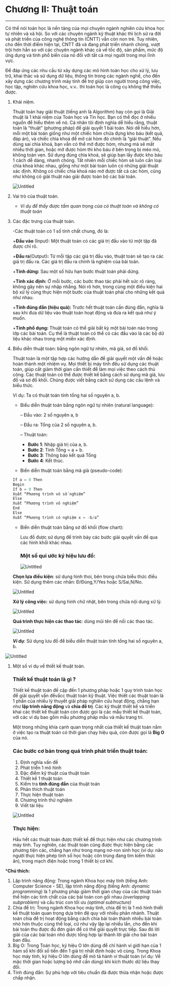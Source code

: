 # Chương II: Thuật toán

---

Có thể nói toán học là nền tảng của mọi chuyên ngành nghiên cứu khoa học tự nhiên và xã hội. So với các chuyên ngành kỹ thuật khác thì lịch sử ra đời và phát triển của công nghệ thông tin (CNTT) vẫn còn non trẻ. Tuy nhiên, cho đến thời điểm hiện tại, CNTT đã và đang phát triển nhanh chóng, vượt trội hơn hẳn so với các chuyên ngành khác cả về tốc độ, sản phẩm, mức độ ứng dụng và tính phổ biến của nó đối với tất cả mọi người trong mọi lĩnh vực.

Để đáp ứng các nhu cầu từ xây dựng các mô hình toán học cho xử lý, lưu trữ, khai thác và sử dụng dữ liệu, thông tin trong các ngành nghề, cho đến xây dựng các chương trình mày tính để trợ giúp con người trong công việc, học tập, nghiên cứu khoa học, v.v.. thì toán học là công cụ không thể thiếu được.

1. Khái niệm.
    
    Thuật toán hay giải thuật (tiếng anh là Algorithm) hay còn gọi là Giải thuật là 1 khái niệm của Toán học và Tin học. Bạn có thể đọc ở nhiều nguồn để hiểu thêm về nó. Cá nhân tôi định nghĩa dễ hiểu rằng, thuật toán là “thuật” (phương pháp) để giải quyết 1 bài toán. Nói dễ hiểu hơn, mỗi một bài toán giống như một chiếc hòm chứa đựng kho báu (kết quả, đáp án), và chiếc chìa khoá để mở cái hòm đó chính là “giải thuật”. Nếu dùng sai chìa khoá, bạn vẫn có thể mở được hòm, nhưng mà sẽ mất nhiều thời gian, hoặc mở được hòm thì kho báu ở bên trong bị méo mó, không toàn vẹn. Sử dụng đúng chìa khoá, sẽ giúp bạn lấy được kho báu 1 cách dễ dàng, nhanh chóng. Tất nhiên mỗi chiếc hòm sẽ luôn cần loại chìa khoá khác nhau, giống như một bài toán luôn có những giải thuật xác định. Không có chiếc chìa khoá nào mở được tất cả các hòm, cũng như không có giải thuật nào giải được toàn bộ các bài toán.
    
    ![Untitled](Chu%CC%9Bo%CC%9Bng%20II%20Thua%CC%A3%CC%82t%20toa%CC%81n%2042a94d73279845f4bfd38f29aed17ec0/Untitled.png)
    
2. Vai trò của thuật toán.
    - *Ví dụ để thấy được tầm quan trọng của có thuật toán và không có thuật toán*
3. Các đặc trưng của thuật toán.
    
    -Các thuật toán có 1 số tính chất chung, đó là: 
    
    +**Đầu vào** (Input): Một thuật toán có các giá trị đầu vào từ một tập đã được chỉ rõ.
    
    +**Đầu ra**(Output)**:** Từ mỗi tập các giá trị đầu vào, thuật toán sẽ tạo ra các giá trị đầu ra. Các giá trị đầu ra chính là nghiệm của bài toán.
    
    +**Tính dừng:** Sau một số hữu hạn bước thuật toán phải dừng.
    
    +**Tính xác định:** Ở mỗi bước, các bước thao tác phải hết sức rõ ràng, không gây nên sự nhập nhằng. Nói rõ hơn, trong cùng một điều kiện hai bộ xử lý cùng thực hiện một bước của thuật toán phải cho những kết quả như nhau.
    
    +**Tính đúng đắn (hiệu quả):** Trước hết thuật toán cần đúng đắn, nghĩa là sau khi đưa dữ liệu vào thuật toán hoạt động và đưa ra kết quả như ý muốn.
    
    +**Tính phổ dụng:** Thuật toán có thể giải bất kỳ một bài toán nào trong lớp các bài toán. Cụ thể là thuật toán có thể có các đầu vào là các bộ dữ liệu khác nhau trong một miền xác định.
    
4. Biểu diễn thuật toán: bằng ngôn ngữ tự nhiên, mã giả, sơ đồ khối.
    
    Thuật toán là một tập hợp các hướng dẫn để giải quyết một vấn đề hoặc hoàn thành một nhiệm vụ. Mọi thiết bị máy tính đều sử dụng các thuật toán, giúp cắt giảm thời gian cần thiết để làm mọi việc theo cách thủ công. Các thuật toán có thể được thiết kế bằng cách sử dụng mã giả, lưu đồ và sơ đồ khối. Chúng được viết bằng cách sử dụng các câu lệnh và biểu thức.
    
    Ví dụ: Ta có thuật toán tính tổng hai số nguyên a, b.
    
    - Biểu diễn thuật toán bằng ngôn ngữ tự nhiên (natural language):
        
        – Đầu vào: 2 số nguyên a, b
        
        – Đẩu ra: Tổng của 2 số nguyên a, b.
        
        – Thuật toán:
        
        - **Bước 1**: Nhập giá trị của a, b.
        - **Bước 2**: Tính Tổng = a + b.
        - **Bước 3**: Thông báo kết quả Tổng
        - **Bước 4**: Kết thúc.
    - Biển diễn thuật toán bằng mã giả (pseudo-code):
    
    ```c
    If a = 0 Then
    Begin
    If b = 0 Then
    Xuất “Phương trình vô số nghiệm”
    Else
    Xuất “Phương trình vô nghiệm”
    End
    Else
    Xuất “Phương trình có nghiệm x = -b/a”
    ```
    
    - Biển diễn thuật toán bằng sơ đồ khối (flow chart):
        
        Lưu đồ được sử dụng để trình bày các bước giải quyết vấn đề qua các hình khối khác nhau.
        
        ### **Một số qui ước ký hiệu lưu đồ:**
        
        ![Untitled](Chu%CC%9Bo%CC%9Bng%20II%20Thua%CC%A3%CC%82t%20toa%CC%81n%2042a94d73279845f4bfd38f29aed17ec0/Untitled%201.png)
        
    
    **Chọn lựa điều kiện**: sử dụng hình thoi, bên trong chứa biểu thức điều kiện. Sử dụng thêm các nhãn: Đ/Đúng,Y/Yes hoặc S/Sai,N/No.
    
    ![Untitled](Chu%CC%9Bo%CC%9Bng%20II%20Thua%CC%A3%CC%82t%20toa%CC%81n%2042a94d73279845f4bfd38f29aed17ec0/Untitled%202.png)
    
    **Xử lý công việc:** sử dụng hình chữ nhật, bên trong chứa nội dung xử lý.
    
    ![Untitled](Chu%CC%9Bo%CC%9Bng%20II%20Thua%CC%A3%CC%82t%20toa%CC%81n%2042a94d73279845f4bfd38f29aed17ec0/Untitled%203.png)
    
    **Quá trình thực hiện các thao tác**: dùng mũi tên để nối các thao tác.
    
    ![Untitled](Chu%CC%9Bo%CC%9Bng%20II%20Thua%CC%A3%CC%82t%20toa%CC%81n%2042a94d73279845f4bfd38f29aed17ec0/Untitled%204.png)
    
    ***Ví dụ***: Sử dụng lưu đồ để biểu diễn thuật toán tính tổng hai số nguyên a, b.
    

![Untitled](Chu%CC%9Bo%CC%9Bng%20II%20Thua%CC%A3%CC%82t%20toa%CC%81n%2042a94d73279845f4bfd38f29aed17ec0/Untitled%205.png)

1. Một số ví dụ về thiết kế thuật toán.
    
    ### Thiết kế thuật toán là gì ?
    
    Thiết kế thuật toán đề cập đến 1 phương pháp hoặc 1 quy trình toán học để giải quyết vấn đềvấcc thuật toán kỹ thuật. Việc thiết các thuật toán là 1 phần của nhiều lý thuyết giải pháp nghiên cứu hoạt động, chẳng hạn như **lập trình năng động** và **chia để trị**. Các kỹ thuật thiết kế và triển khai các thiết kế thuật toán còn được gọi là các mẫu thiết kế thuật toán, với các ví dụ bao gồm mẫu phương pháp mẫu và mẫu trang trí.
    
    Một trong những khía cạnh quan trọng nhất của thiết kế thuật toán nằm ở việc tạo ra thuật toán có thời gian chạy hiệu quả, còn được gọi là **Big O** của nó.
    
    ### Các bước cơ bản trong quá trình phát triển thuật toán:
    
    1. Định nghĩa vấn đề
    2. Phát triển 1 mô hình 
    3. Đặc điểm kỹ thuật của thuật toán
    4. Thiết kế 1 thuật toán
    5. Kiểm tra **tính đúng đắn** của thuật toán
    6. Phân thích thuật toán
    7. Thực hiện thuật toán
    8. Chương trình thử nghiệm
    9. Viết tài liệu
    
    ![Untitled](Chu%CC%9Bo%CC%9Bng%20II%20Thua%CC%A3%CC%82t%20toa%CC%81n%2042a94d73279845f4bfd38f29aed17ec0/Untitled%206.png)
    
    ### Thực hiện:
    
    Hầu hết các thuật toán được thiết kế để thực hiện như các chương trình máy tính. Tuy nghiên, các thuật toán cũng được thực hiện bằng các phương tiện các, chẳng hạn như trong mạng nơ-ron sinh học (ví dụ: não người thực hiện phép tính số học hoặc côn trùng đang tìm kiếm thức ăn), trong mạch điện hoặc trong 1 thiết bị cơ khí.
    

***Chú thích:**

1. Lập trình năng động: Trong ngành Khoa học máy tính (tiếng Anh: Computer Science - SE), lập trình năng động (tiếng Anh: *dynamic programming*) là 1 phương pháp giảm thời gian chạy của các thuật toán thể hiện các tính chất của các bài toán con gối nhau *(overlapping subproblem)* và cấu trúc con tối ưu *(optimal subtructure)*
2. Chia để trị:  Trong ngành Khoa học máy tính, chia để trị là 1 mô hình thiết kế thuật toán quan trọng dựa trên đệ quy với nhiều phân nhánh. Thuật toán chia để trị hoạt động bằng cách chia bài toán thành nhiều bài toán nhỏ hơn thuộc cùng thể loại, cứ như vậy lặp lại nhiều lần, cho đến khi bài toán thu được đủ đơn giản để có thể giải quyết trực tiếp. Sau đó lời giải của các bài toán nhỏ được tổng hợp lại thành lời giải cho bài toán ban đầu.
3. Big O: Trong Toán học, ký hiệu O lớn dùng để chỉ hành vi giới hạn của 1 hàm số khi đối số tiến đến 1 giá trị nhất định hoặc vô cùng. Trong Khoa học máy tính, ký hiệu O lớn dùng để mô tả hành vi thuật toán (ví dụ: Về mặc thời gian hoặc lượng bộ nhớ cần dùng) khi kích thước dữ liệu thay đổi.
4. Tính đúng đắn: Sự phù hợp với tiêu chuẩn đã được thừa nhận hoặc được chấp nhận.